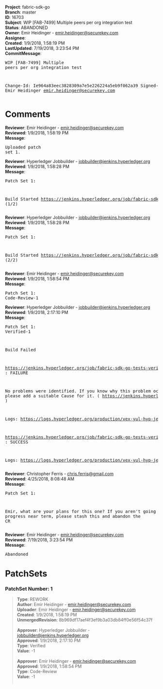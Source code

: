 <strong>Project</strong>: fabric-sdk-go<br><strong>Branch</strong>: master<br><strong>ID</strong>: 16703<br><strong>Subject</strong>: WIP [FAB-7499] Multiple peers per org integration test<br><strong>Status</strong>: ABANDONED<br><strong>Owner</strong>: Emir Heidinger - emir.heidinger@securekey.com<br><strong>Assignee</strong>:<br><strong>Created</strong>: 1/9/2018, 1:58:19 PM<br><strong>LastUpdated</strong>: 7/19/2018, 3:23:54 PM<br><strong>CommitMessage</strong>:<br><pre>WIP [FAB-7499] Multiple peers per org integration test

Change-Id: Ie964a83eec3828309a7e5e226224a5eb9f062a39
Signed-off-by: Emir Heidinger <emir.heidinger@securekey.com>
</pre><h1>Comments</h1><strong>Reviewer</strong>: Emir Heidinger - emir.heidinger@securekey.com<br><strong>Reviewed</strong>: 1/9/2018, 1:58:19 PM<br><strong>Message</strong>: <pre>Uploaded patch set 1.</pre><strong>Reviewer</strong>: Hyperledger Jobbuilder - jobbuilder@jenkins.hyperledger.org<br><strong>Reviewed</strong>: 1/9/2018, 1:58:28 PM<br><strong>Message</strong>: <pre>Patch Set 1:

Build Started https://jenkins.hyperledger.org/job/fabric-sdk-go-tests-verify-s390x/899/ (1/2)</pre><strong>Reviewer</strong>: Hyperledger Jobbuilder - jobbuilder@jenkins.hyperledger.org<br><strong>Reviewed</strong>: 1/9/2018, 1:58:28 PM<br><strong>Message</strong>: <pre>Patch Set 1:

Build Started https://jenkins.hyperledger.org/job/fabric-sdk-go-tests-verify-x86_64/1024/ (2/2)</pre><strong>Reviewer</strong>: Emir Heidinger - emir.heidinger@securekey.com<br><strong>Reviewed</strong>: 1/9/2018, 1:58:54 PM<br><strong>Message</strong>: <pre>Patch Set 1: Code-Review-1</pre><strong>Reviewer</strong>: Hyperledger Jobbuilder - jobbuilder@jenkins.hyperledger.org<br><strong>Reviewed</strong>: 1/9/2018, 2:17:10 PM<br><strong>Message</strong>: <pre>Patch Set 1: Verified-1

Build Failed 

https://jenkins.hyperledger.org/job/fabric-sdk-go-tests-verify-x86_64/1024/ : FAILURE

No problems were identified. If you know why this problem occurred, please add a suitable Cause for it. ( https://jenkins.hyperledger.org/job/fabric-sdk-go-tests-verify-x86_64/1024/ )

Logs: https://logs.hyperledger.org/production/vex-yul-hyp-jenkins-3/fabric-sdk-go-tests-verify-x86_64/1024

https://jenkins.hyperledger.org/job/fabric-sdk-go-tests-verify-s390x/899/ : SUCCESS

Logs: https://logs.hyperledger.org/production/vex-yul-hyp-jenkins-3/fabric-sdk-go-tests-verify-s390x/899</pre><strong>Reviewer</strong>: Christopher Ferris - chris.ferris@gmail.com<br><strong>Reviewed</strong>: 4/25/2018, 8:08:48 AM<br><strong>Message</strong>: <pre>Patch Set 1:

Emir, what are your plans for this one? If you aren't going to progress near term, please stash this and abandon the CR</pre><strong>Reviewer</strong>: Emir Heidinger - emir.heidinger@securekey.com<br><strong>Reviewed</strong>: 7/19/2018, 3:23:54 PM<br><strong>Message</strong>: <pre>Abandoned</pre><h1>PatchSets</h1><h3>PatchSet Number: 1</h3><blockquote><strong>Type</strong>: REWORK<br><strong>Author</strong>: Emir Heidinger - emir.heidinger@securekey.com<br><strong>Uploader</strong>: Emir Heidinger - emir.heidinger@securekey.com<br><strong>Created</strong>: 1/9/2018, 1:58:19 PM<br><strong>UnmergedRevision</strong>: 8b969df17aef4f3ef9b3a03db84ff0e56f54c37f<br><br><strong>Approver</strong>: Hyperledger Jobbuilder - jobbuilder@jenkins.hyperledger.org<br><strong>Approved</strong>: 1/9/2018, 2:17:10 PM<br><strong>Type</strong>: Verified<br><strong>Value</strong>: -1<br><br><strong>Approver</strong>: Emir Heidinger - emir.heidinger@securekey.com<br><strong>Approved</strong>: 1/9/2018, 1:58:54 PM<br><strong>Type</strong>: Code-Review<br><strong>Value</strong>: -1<br><br></blockquote>